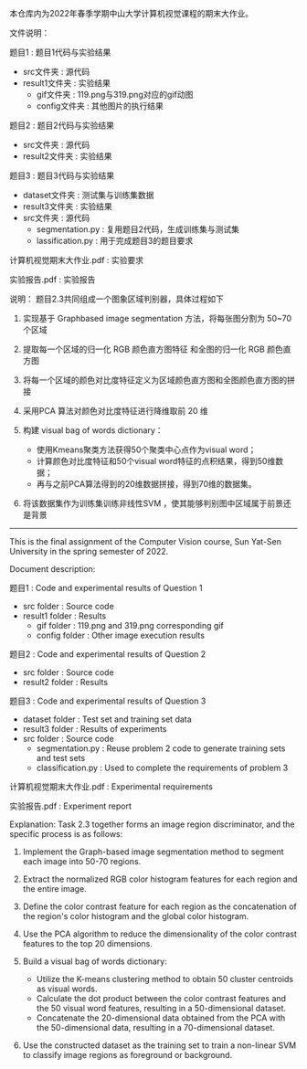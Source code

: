 本仓库内为2022年春季学期中山大学计算机视觉课程的期末大作业。

文件说明：

题目1                            :  题目1代码与实验结果

- src文件夹                 :  源代码
- result1文件夹           :  实验结果
  - gif文件夹             :  119.png与319.png对应的gif动图
  - config文件夹       :  其他图片的执行结果

题目2                          	        :  题目2代码与实验结果

- src文件夹              	        :  源代码
- result2文件夹       	        :  实验结果

题目3                    		 :  题目3代码与实验结果

- dataset文件夹           		 :  测试集与训练集数据
- result3文件夹    		 :  实验结果
- src文件夹       		 :  源代码
  - segmentation.py    		 :  复用题目2代码，生成训练集与测试集
  - lassification.py          	 :  用于完成题目3的题目要求

计算机视觉期末大作业.pdf      :  实验要求

实验报告.pdf          :  实验报告

说明：
题目2.3共同组成一个图象区域判别器，具体过程如下

1. 实现基于 Graphbased image segmentation 方法，将每张图分割为 50~70 个区域
2. 提取每一个区域的归一化 RGB 颜色直方图特征  和全图的归一化 RGB 颜色直方图  
3. 将每一个区域的颜色对比度特征定义为区域颜色直方图和全图颜色直方图的拼接  
4. 采用PCA 算法对颜色对比度特征进行降维取前 20 维
5. 构建 visual bag of words dictionary：
   - 使用Kmeans聚类方法获得50个聚类中心点作为visual word；
   - 计算颜色对比度特征和50个visual word特征的点积结果，得到50维数据；
   - 再与之前PCA算法得到的20维数据拼接，得到70维的数据集。  

6. 将该数据集作为训练集训练非线性SVM  ，使其能够判别图中区域属于前景还是背景    

---

This is the final assignment of the Computer Vision course, Sun Yat-Sen University in the spring semester of 2022.

Document description:

题目1 	:   Code and experimental results of Question 1

- src folder 			:  Source code
- result1 folder	 :  Results
  - gif folder			 :  119.png and 319.png corresponding gif
  -  config folder	 :  Other image execution results

题目2	 :   Code and experimental results of Question 2

- src folder 				:  Source code
- result2 folder 		:  Results

题目3 	:   Code and experimental results of Question 3

- dataset folder 		:  Test set and training set data
- result3 folder 		:  Results of experiments
- src folder				 :  Source code
  - segmentation.py 	:  Reuse problem 2 code to generate training sets and test sets
  - classification.py 	:  Used to complete the requirements of problem 3

计算机视觉期末大作业.pdf   :  Experimental requirements

实验报告.pdf    	:  Experiment report

Explanation:
Task 2.3 together forms an image region discriminator, and the specific process is as follows:

1. Implement the Graph-based image segmentation method to segment each image into 50-70 regions.
2. Extract the normalized RGB color histogram features for each region and the entire image.
3. Define the color contrast feature for each region as the concatenation of the region's color histogram and the global color histogram.
4. Use the PCA algorithm to reduce the dimensionality of the color contrast features to the top 20 dimensions.
5. Build a visual bag of words dictionary:
   - Utilize the K-means clustering method to obtain 50 cluster centroids as visual words.
   - Calculate the dot product between the color contrast features and the 50 visual word features, resulting in a 50-dimensional dataset.
   - Concatenate the 20-dimensional data obtained from the PCA with the 50-dimensional data, resulting in a 70-dimensional dataset.

6. Use the constructed dataset as the training set to train a non-linear SVM to classify image regions as foreground or background.


